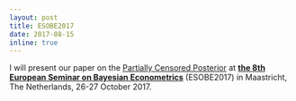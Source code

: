 ```yaml
---
layout: post
title: ESOBE2017
date: 2017-08-15
inline: true
---
```


I will present our paper on the [Partially Censored Posterior](/projects/4_project) at [__the 8th European Seminar on Bayesian Econometrics__](http://esobe2017.org/) (ESOBE2017) in Maastricht, The Netherlands, 26-27 October 2017.